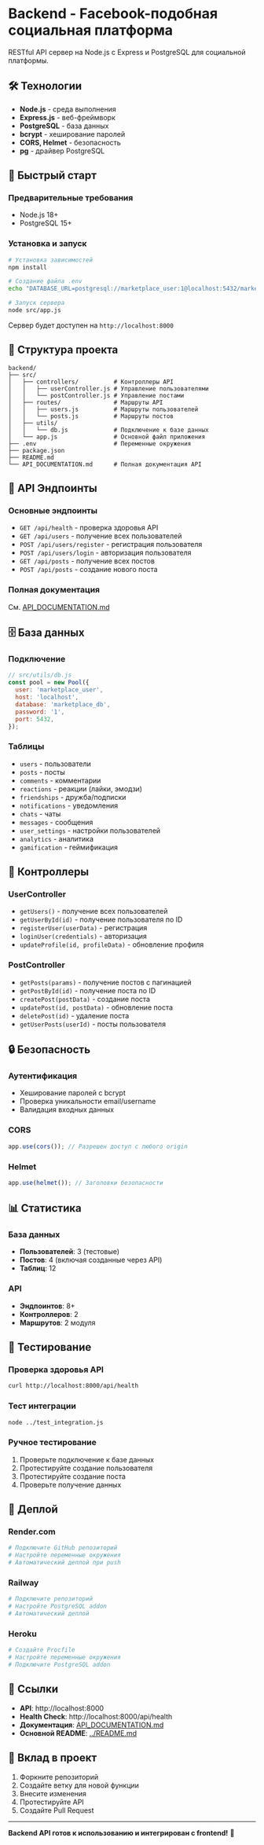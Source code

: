 # Backend - Facebook-подобная социальная платформа

RESTful API сервер на Node.js с Express и PostgreSQL для социальной платформы.

## 🛠 Технологии

- **Node.js** - среда выполнения
- **Express.js** - веб-фреймворк
- **PostgreSQL** - база данных
- **bcrypt** - хеширование паролей
- **CORS, Helmet** - безопасность
- **pg** - драйвер PostgreSQL

## 🚀 Быстрый старт

### Предварительные требования
- Node.js 18+
- PostgreSQL 15+

### Установка и запуск

```bash
# Установка зависимостей
npm install

# Создание файла .env
echo "DATABASE_URL=postgresql://marketplace_user:1@localhost:5432/marketplace_db" > .env

# Запуск сервера
node src/app.js
```

Сервер будет доступен на `http://localhost:8000`

## 📁 Структура проекта

```
backend/
├── src/
│   ├── controllers/          # Контроллеры API
│   │   ├── userController.js # Управление пользователями
│   │   └── postController.js # Управление постами
│   ├── routes/               # Маршруты API
│   │   ├── users.js          # Маршруты пользователей
│   │   └── posts.js          # Маршруты постов
│   ├── utils/
│   │   └── db.js             # Подключение к базе данных
│   └── app.js                # Основной файл приложения
├── .env                      # Переменные окружения
├── package.json
├── README.md
└── API_DOCUMENTATION.md      # Полная документация API
```

## 🔗 API Эндпоинты

### Основные эндпоинты
- `GET /api/health` - проверка здоровья API
- `GET /api/users` - получение всех пользователей
- `POST /api/users/register` - регистрация пользователя
- `POST /api/users/login` - авторизация пользователя
- `GET /api/posts` - получение всех постов
- `POST /api/posts` - создание нового поста

### Полная документация
См. [API_DOCUMENTATION.md](API_DOCUMENTATION.md)

## 🗄 База данных

### Подключение
```javascript
// src/utils/db.js
const pool = new Pool({
  user: 'marketplace_user',
  host: 'localhost',
  database: 'marketplace_db',
  password: '1',
  port: 5432,
});
```

### Таблицы
- `users` - пользователи
- `posts` - посты
- `comments` - комментарии
- `reactions` - реакции (лайки, эмодзи)
- `friendships` - дружба/подписки
- `notifications` - уведомления
- `chats` - чаты
- `messages` - сообщения
- `user_settings` - настройки пользователей
- `analytics` - аналитика
- `gamification` - геймификация

## 🔧 Контроллеры

### UserController
- `getUsers()` - получение всех пользователей
- `getUserById(id)` - получение пользователя по ID
- `registerUser(userData)` - регистрация
- `loginUser(credentials)` - авторизация
- `updateProfile(id, profileData)` - обновление профиля

### PostController
- `getPosts(params)` - получение постов с пагинацией
- `getPostById(id)` - получение поста по ID
- `createPost(postData)` - создание поста
- `updatePost(id, postData)` - обновление поста
- `deletePost(id)` - удаление поста
- `getUserPosts(userId)` - посты пользователя

## 🔒 Безопасность

### Аутентификация
- Хеширование паролей с bcrypt
- Проверка уникальности email/username
- Валидация входных данных

### CORS
```javascript
app.use(cors()); // Разрешен доступ с любого origin
```

### Helmet
```javascript
app.use(helmet()); // Заголовки безопасности
```

## 📊 Статистика

### База данных
- **Пользователей**: 3 (тестовые)
- **Постов**: 4 (включая созданные через API)
- **Таблиц**: 12

### API
- **Эндпоинтов**: 8+
- **Контроллеров**: 2
- **Маршрутов**: 2 модуля

## 🧪 Тестирование

### Проверка здоровья API
```bash
curl http://localhost:8000/api/health
```

### Тест интеграции
```bash
node ../test_integration.js
```

### Ручное тестирование
1. Проверьте подключение к базе данных
2. Протестируйте создание пользователя
3. Протестируйте создание поста
4. Проверьте получение данных

## 🚀 Деплой

### Render.com
```bash
# Подключите GitHub репозиторий
# Настройте переменные окружения
# Автоматический деплой при push
```

### Railway
```bash
# Подключите репозиторий
# Настройте PostgreSQL addon
# Автоматический деплой
```

### Heroku
```bash
# Создайте Procfile
# Настройте переменные окружения
# Подключите PostgreSQL addon
```

## 🔗 Ссылки

- **API**: http://localhost:8000
- **Health Check**: http://localhost:8000/api/health
- **Документация**: [API_DOCUMENTATION.md](API_DOCUMENTATION.md)
- **Основной README**: [../README.md](../README.md)

## 🤝 Вклад в проект

1. Форкните репозиторий
2. Создайте ветку для новой функции
3. Внесите изменения
4. Протестируйте API
5. Создайте Pull Request

---

**Backend API готов к использованию и интегрирован с frontend!** 🎉 